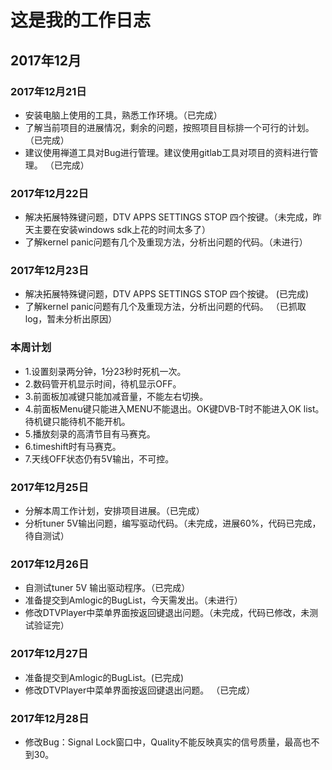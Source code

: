 # 这是我的工作日志

## 2017年12月

### 2017年12月21日
>>>
- 安装电脑上使用的工具，熟悉工作环境。（已完成）
- 了解当前项目的进展情况，剩余的问题，按照项目目标排一个可行的计划。 （已完成）
- 建议使用禅道工具对Bug进行管理。建议使用gitlab工具对项目的资料进行管理。 （已完成）
>>>

### 2017年12月22日

>>>
- 解决拓展特殊键问题，DTV APPS SETTINGS STOP 四个按键。（未完成，昨天主要在安装windows sdk上花的时间太多了）
- 了解kernel panic问题有几个及重现方法，分析出问题的代码。（未进行）
>>>

### 2017年12月23日

>>>
- 解决拓展特殊键问题，DTV APPS SETTINGS STOP 四个按键。      (已完成)
- 了解kernel panic问题有几个及重现方法，分析出问题的代码。   （已抓取log，暂未分析出原因）
>>>


### 本周计划
>>>
- 1.设置刻录两分钟，1分23秒时死机一次。
- 2.数码管开机显示时间，待机显示OFF。
- 3.前面板加减键只能加减音量，不能左右切换。
- 4.前面板Menu键只能进入MENU不能退出。OK键DVB-T时不能进入OK list。待机键只能待机不能开机。
- 5.播放刻录的高清节目有马赛克。
- 6.timeshift时有马赛克。
- 7.天线OFF状态仍有5V输出，不可控。
>>>

### 2017年12月25日

>>>
- 分解本周工作计划，安排项目进展。（已完成）
- 分析tuner 5V输出问题，编写驱动代码。（未完成，进展60%，代码已完成，待自测试） 
>>>

### 2017年12月26日
>>>
- 自测试tuner 5V 输出驱动程序。（已完成）
- 准备提交到Amlogic的BugList，今天需发出。（未进行）
- 修改DTVPlayer中菜单界面按返回键退出问题。（未完成，代码已修改，未测试验证完）
>>>

### 2017年12月27日
>>>
- 准备提交到Amlogic的BugList。(已完成)
- 修改DTVPlayer中菜单界面按返回键退出问题。 （已完成）
>>>

### 2017年12月28日
>>>
- 修改Bug：Signal Lock窗口中，Quality不能反映真实的信号质量，最高也不到30。
>>>


